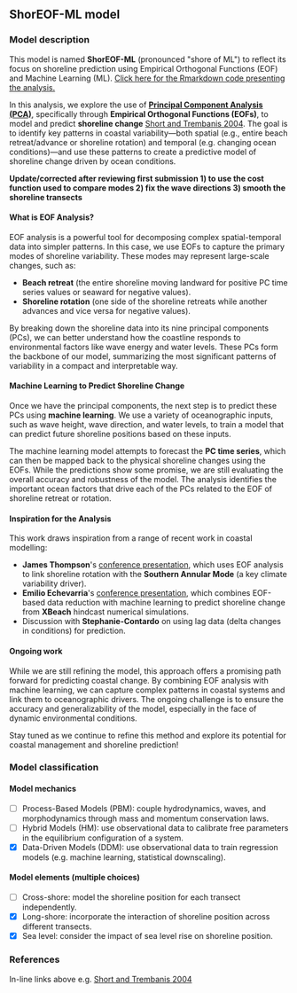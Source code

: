## ShorEOF-ML model
### Model description
This model is named **ShorEOF-ML** (pronounced "shore of ML") to reflect its focus on shoreline prediction using Empirical Orthogonal Functions (EOF) and Machine Learning (ML). [Click here for the Rmarkdown code presenting the analysis.](https://htmlpreview.github.io/?https://github.com/JulianOG/ShoreModel_Benchmark/blob/main/submissions/ShorEOF-ML_JO/code/ShorEOF-ML.html) 

In this analysis, we explore the use of [**Principal Component Analysis (PCA)**](https://www.coastalwiki.org/wiki/Analysis_of_coastal_processes_with_Empirical_Orthogonal_Functions#Applications_of_Empirical_Orthogonal_Functions_.28EOF.29), specifically through **Empirical Orthogonal Functions (EOFs)**, to model and predict **shoreline change** [Short and Trembanis 2004](https://bioone.org/journals/journal-of-coastal-research/volume-20/issue-2/1551-5036(2004)020%5b0523%3aDSPIBO%5d2.0.CO%3b2/Decadal-Scale-Patterns-in-Beach-Oscillation-and-Rotation-Narrabeen-Beach/10.2112/1551-5036(2004)020[0523:DSPIBO]2.0.CO;2.short). The goal is to identify key patterns in coastal variability—both spatial (e.g., entire beach retreat/advance or shoreline rotation) and temporal (e.g. changing ocean conditions)—and use these patterns to create a predictive model of shoreline change driven by ocean conditions.

**Update/corrected after reviewing first submission 1) to use the cost function used to compare modes 2) fix the wave directions 3) smooth the shoreline transects**

#### What is EOF Analysis?

EOF analysis is a powerful tool for decomposing complex spatial-temporal data into simpler patterns. In this case, we use EOFs to capture the primary modes of shoreline variability. These modes may represent large-scale changes, such as:

- **Beach retreat** (the entire shoreline moving landward for positive PC time series values or seaward for negative values).
- **Shoreline rotation** (one side of the shoreline retreats while another advances and vice versa for negative values).

By breaking down the shoreline data into its nine principal components (PCs), we can better understand how the coastline responds to environmental factors like wave energy and water levels. These PCs form the backbone of our model, summarizing the most significant patterns of variability in a compact and interpretable way.

#### Machine Learning to Predict Shoreline Change

Once we have the principal components, the next step is to predict these PCs using **machine learning**. We use a variety of oceanographic inputs, such as wave height, wave direction, and water levels, to train a model that can predict future shoreline positions based on these inputs.

The machine learning model attempts to forecast the **PC time series**, which can then be mapped back to the physical shoreline changes using the EOFs. While the predictions show some promise, we are still evaluating the overall accuracy and robustness of the model. The analysis identifies the important ocean factors that drive each of the PCs related to the EOF of shoreline retreat or rotation. 

#### Inspiration for the Analysis

This work draws inspiration from a range of recent work in coastal modelling:

- **James Thompson**'s [conference presentation](https://scholar.google.com.au/citations?view_op=view_citation&hl=en&user=4vwRMF8AAAAJ&sortby=pubdate&citation_for_view=4vwRMF8AAAAJ:ldfaerwXgEUC), which uses EOF analysis to link shoreline rotation with the **Southern Annular Mode** (a key climate variability driver).
- **Emilio Echevarria**'s [conference presentation](https://ics2024.exordo.com/programme/presentation/175), which combines EOF-based data reduction with machine learning to predict shoreline change from **XBeach** hindcast numerical simulations.
- Discussion with **Stephanie-Contardo** on using lag data (delta changes in conditions) for prediction.

#### Ongoing work

While we are still refining the model, this approach offers a promising path forward for predicting coastal change. By combining EOF analysis with machine learning, we can capture complex patterns in coastal systems and link them to oceanographic drivers. The ongoing challenge is to ensure the accuracy and generalizability of the model, especially in the face of dynamic environmental conditions.

Stay tuned as we continue to refine this method and explore its potential for coastal management and shoreline prediction!

### Model classification
#### Model mechanics
- [ ] Process-Based Models (PBM): couple hydrodynamics, waves, and morphodynamics through mass and momentum conservation laws.
- [ ] Hybrid Models (HM): use observational data to calibrate free parameters in the equilibrium configuration of a system.
- [x] Data-Driven Models (DDM): use observational data to train regression models (e.g. machine learning, statistical downscaling).
#### Model elements (multiple choices)
- [ ] Cross-shore: model the shoreline position for each transect independently.
- [x] Long-shore: incorporate the interaction of shoreline position across different transects.
- [x] Sea level: consider the impact of sea level rise on shoreline position.

### References
In-line links above e.g.
[Short and Trembanis 2004](https://bioone.org/journals/journal-of-coastal-research/volume-20/issue-2/1551-5036(2004)020%5b0523%3aDSPIBO%5d2.0.CO%3b2/Decadal-Scale-Patterns-in-Beach-Oscillation-and-Rotation-Narrabeen-Beach/10.2112/1551-5036(2004)020[0523:DSPIBO]2.0.CO;2.short)
